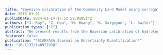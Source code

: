 ```yaml
---
title: "Bayesian calibration of the Community Land Model using surrogates"
date: 2015-03-01
publishDate: 2024-01-14T17:52:59.910514Z
authors: ["J. Ray", "Z. Hou", "M. Huang", "K. Sargsyan", "L. Swiler"]
publication_types: ["2"]
abstract: "We present results from the Bayesian calibration of hydrological parameters of the Community Land Model (CLM), which is often used in climate simulations and Earth system models. A statistical inverse problem is formulated for three hydrological parameters, conditioned on observations of latent heat surface fluxes over 48 months. Our calibration method uses polynomial and Gaussian process surrogates of the CLM and solves the parameter estimation problem using a Markov chain Monte Carlo sampler. Posterior probability densities for the parameters are developed for two sites with different soil and vegetation covers. Our method also allows us to examine the structural error in the CLM under two error models. We find that accurate surrogate models could be created for the CLM in three out of the four cases we investigated. The posterior distributions lead to better prediction than the default parameter values in CLM. Climatologically averaging the observations does not modify the parameters' distributions significantly. The structural error model reveals a correlation time-scale which can potentially be used to identify physical processes that could be contributing to the structural error. While the calibrated CLM has a higher predictive skill, the calibration is underdispersive."
featured: false
publication: "*SIAM/ASA Journal on Uncertainty Quantification*"
doi: "10.1137/140957998"
---
```


